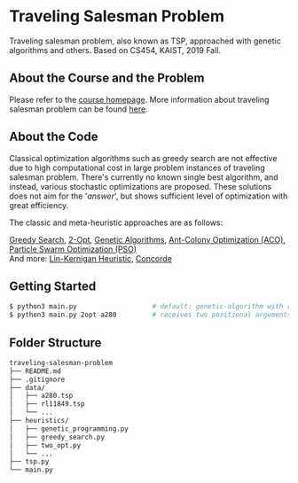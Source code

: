 # Traveling Salesman Problem

Traveling salesman problem, also known as TSP, approached with genetic algorithms and others. Based on CS454, KAIST, 2019 Fall.

## About the Course and the Problem

Please refer to the [course homepage](https://coinse.kaist.ac.kr/teaching/2019/cs454/).
More information about traveling salesman problem can be found [here](https://en.wikipedia.org/wiki/Travelling_salesman_problem).

## About the Code

Classical optimization algorithms such as greedy search are not effective due to high computational cost in large problem instances of traveling salesman problem. There's currently no known single best algorithm, and instead, various stochastic optimizations are proposed. These solutions does not aim for the '*answer*', but shows sufficient level of optimization with great efficiency.

The classic and meta-heuristic approaches are as follows:

[Greedy Search](https://en.wikipedia.org/wiki/Greedy_algorithm), [2-Opt](https://en.wikipedia.org/wiki/2-opt), [Genetic Algorithms](https://towardsdatascience.com/introduction-to-genetic-algorithms-including-example-code-e396e98d8bf3), [Ant-Colony Optimization (ACO)](http://www.scholarpedia.org/article/Ant_colony_optimization), [Particle Swarm Optimization (PSO)](https://en.wikipedia.org/wiki/Particle_swarm_optimization)  
And more: [Lin-Kernigan Heuristic](http://www.akira.ruc.dk/~keld/research/LKH/), [Concorde](http://www.math.uwaterloo.ca/tsp/concorde/gui/gui.htm)

## Getting Started

```sh
$ python3 main.py                   # default: genetic-algorithm with rl11849
$ python3 main.py 2opt a280         # receives two positional arguments of method and data
```

## Folder Structure

```sh
traveling-salesman-problem
├── README.md
├── .gitignore
├── data/
│   ├── a280.tsp
│   ├── rl11849.tsp
│   └── ...
├── heuristics/
│   ├── genetic_programming.py
│   ├── greedy_search.py
│   ├── two_opt.py
│   └── ...
├── tsp.py
└── main.py
```

